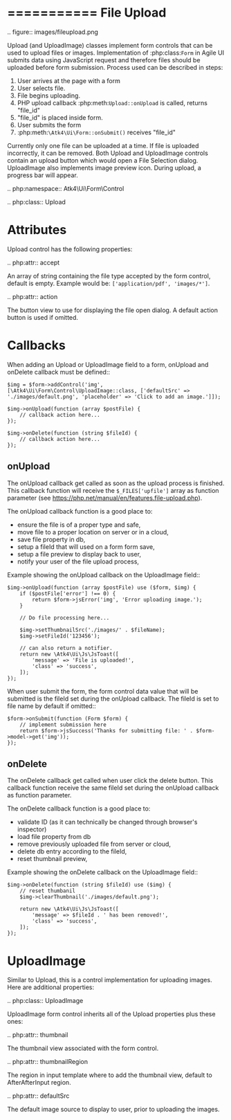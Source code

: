 
===========
File Upload
===========

.. figure:: images/fileupload.png

Upload (and UploadImage) classes implement form controls that can be used to upload files or images.
Implementation of :php:class:`Form` in Agile UI submits data using JavaScript request and
therefore files should be uploaded before form submission. Process used can be described
in steps:

 1. User arrives at the page with a form
 2. User selects file.
 3. File begins uploading.
 4. PHP upload callback :php:meth:`Upload::onUpload` is called, returns "file_id"
 5. "file_id" is placed inside form.
 6. User submits the form
 7. :php:meth:`\Atk4\Ui\Form::onSubmit()` receives "file_id"

Currently only one file can be uploaded at a time. If file is uploaded incorrectly,
it can be removed. Both Upload and UploadImage controls contain an upload button which would
open a File Selection dialog. UploadImage also implements image preview icon.
During upload, a progress bar will appear.

.. php:namespace:: Atk4\Ui\Form\Control

.. php:class:: Upload

Attributes
==========

Upload control has the following properties:

.. php:attr:: accept

An array of string containing the file type accepted by the form control, default is empty.
Example would be: `['application/pdf', 'images/*']`.

.. php:attr:: action

The button view to use for displaying the file open dialog. A default action button is used if omitted.


Callbacks
=========

When adding an Upload or UploadImage field to a form, onUpload and onDelete callback must be defined::

    $img = $form->addControl('img', [\Atk4\Ui\Form\Control\UploadImage::class, ['defaultSrc' => './images/default.png', 'placeholder' => 'Click to add an image.']]);

    $img->onUpload(function (array $postFile) {
        // callback action here...
    });

    $img->onDelete(function (string $fileId) {
        // callback action here...
    });


onUpload
--------

The onUpload callback get called as soon as the upload process is finished. This callback
function will receive the `$_FILES['upfile']` array as function parameter (see https://php.net/manual/en/features.file-upload.php).

The onUpload callback function is a good place to:

- ensure the file is of a proper type and safe,
- move file to a proper location on server or in a cloud,
- save file property in db,
- setup a fileId that will used on a form form save,
- setup a file preview to display back to user,
- notify your user of the file upload process,

Example showing the onUpload callback on the UploadImage field::

    $img->onUpload(function (array $postFile) use ($form, $img) {
        if ($postFile['error'] !== 0) {
            return $form->jsError('img', 'Error uploading image.');
        }

        // Do file processing here...

        $img->setThumbnailSrc('./images/' . $fileName);
        $img->setFileId('123456');

        // can also return a notifier.
        return new \Atk4\Ui\Js\JsToast([
            'message' => 'File is uploaded!',
            'class' => 'success',
        ]);
    });

When user submit the form, the form control data value that will be submitted is the fileId set during the onUpload callback.
The fileId is set to file name by default if omitted::

    $form->onSubmit(function (Form $form) {
        // implement submission here
        return $form->jsSuccess('Thanks for submitting file: ' . $form->model->get('img'));
    });

onDelete
--------

The onDelete callback get called when user click the delete button. This callback function
receive the same fileId set during the onUpload callback as function parameter.

The onDelete callback function is a good place to:

- validate ID (as it can technically be changed through browser's inspector)
- load file property from db
- remove previously uploaded file from server or cloud,
- delete db entry according to the fileId,
- reset thumbnail preview,

Example showing the onDelete callback on the UploadImage field::

    $img->onDelete(function (string $fileId) use ($img) {
        // reset thumbanil
        $img->clearThumbnail('./images/default.png');

        return new \Atk4\Ui\Js\JsToast([
            'message' => $fileId . ' has been removed!',
            'class' => 'success',
        ]);
    });


UploadImage
===========

Similar to Upload, this is a control implementation for uploading images. Here are additional properties:

.. php:class:: UploadImage

UploadImage form control inherits all of the Upload properties plus these ones:

.. php:attr:: thumbnail

The thumbnail view associated with the form control.

.. php:attr:: thumbnailRegion

The region in input template where to add the thumbnail view, default to AfterAfterInput region.

.. php:attr:: defaultSrc

The default image source to display to user, prior to uploading the images.

